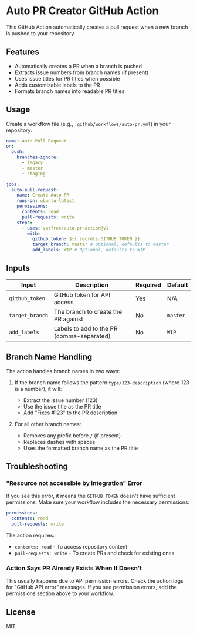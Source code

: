 # Auto PR Creator GitHub Action

This GitHub Action automatically creates a pull request when a new branch is pushed to your repository.

## Features

- Automatically creates a PR when a branch is pushed
- Extracts issue numbers from branch names (if present)
- Uses issue titles for PR titles when possible
- Adds customizable labels to the PR
- Formats branch names into readable PR titles

## Usage

Create a workflow file (e.g., `.github/workflows/auto-pr.yml`) in your repository:

```yaml
name: Auto Pull Request
on:
  push:
    branches-ignore:
      - legacy
      - master
      - staging

jobs:
  auto-pull-request:
    name: Create Auto PR
    runs-on: ubuntu-latest
    permissions:
      contents: read
      pull-requests: write
    steps:
      - uses: vatfree/auto-pr-action@v1
        with:
          github_token: ${{ secrets.GITHUB_TOKEN }}
          target_branch: master # Optional, defaults to master
          add_labels: WIP # Optional, defaults to WIP
```

## Inputs

| Input           | Description                               | Required | Default  |
| --------------- | ----------------------------------------- | -------- | -------- |
| `github_token`  | GitHub token for API access               | Yes      | N/A      |
| `target_branch` | The branch to create the PR against       | No       | `master` |
| `add_labels`    | Labels to add to the PR (comma-separated) | No       | `WIP`    |

## Branch Name Handling

The action handles branch names in two ways:

1. If the branch name follows the pattern `type/123-description` (where 123 is a number), it will:

   - Extract the issue number (123)
   - Use the issue title as the PR title
   - Add "Fixes #123" to the PR description

2. For all other branch names:
   - Removes any prefix before `/` (if present)
   - Replaces dashes with spaces
   - Uses the formatted branch name as the PR title

## Troubleshooting

### "Resource not accessible by integration" Error

If you see this error, it means the `GITHUB_TOKEN` doesn't have sufficient permissions. Make sure your workflow includes the necessary permissions:

```yaml
permissions:
  contents: read
  pull-requests: write
```

The action requires:
- `contents: read` - To access repository content
- `pull-requests: write` - To create PRs and check for existing ones

### Action Says PR Already Exists When It Doesn't

This usually happens due to API permission errors. Check the action logs for "GitHub API error" messages. If you see permission errors, add the permissions section above to your workflow.

## License

MIT

